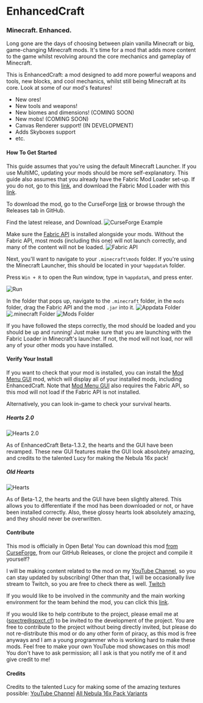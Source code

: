 # EnhancedCraft
### Minecraft. Enhanced.

Long gone are the days of choosing between plain vanilla Minecraft or big, game-changing Minecraft mods. It's time for a mod that adds more content to the game whilst revolving around the core mechanics and gameplay of Minecraft.

This is EnhancedCraft: a mod designed to add more powerful weapons and tools, new blocks, and cool mechanics, whilst still being Minecraft at its core. Look at some of our mod's features!
- New ores!
- New tools and weapons!
- New biomes and dimensions! (COMING SOON)
- New mobs! (COMING SOON)
- Canvas Renderer support! (IN DEVELOPMENT)
- Adds Skyboxes support
- etc.
#### How To Get Started

This guide assumes that you're using the default Minecraft Launcher. If you use MultiMC, updating your mods should be more self-explanatory. This guide also assumes that you already have the Fabric Mod Loader set-up. If you do not, go to this [link](https://fabricmc.net/wiki/install "Fabric Installation Guide"), and download the Fabric Mod Loader with this [link](https://fabricmc.net/use/ "Fabric Download Link").

To download the mod, go to the CurseForge [link](https://www.curseforge.com/minecraft/mc-mods/enhancedcraft/ "yes") or browse through the Releases tab in GitHub.

Find the latest release, and Download.
![CurseForge Example](https://i.gyazo.com/c1e6210caae86852853605417f57cd17.png "CurseForge")

Make sure the [Fabric API](https://gyazo.com/33cc93e6d6e13b3963397a0a3c5e1906 "Required By The Mod") is installed alongside your mods. Without the Fabric API, most mods (including this one) will not launch correctly, and many of the content will not be loaded.
![Fabric API](https://i.gyazo.com/33cc93e6d6e13b3963397a0a3c5e1906.png "Fabric API")

Next, you'll want to navigate to your `.minecraft\mods` folder. If you're using the Minecraft Launcher, this should be located in your `%appdata%` folder.

Press `Win + R` to open the Run window, type in `%appdata%`, and press enter.

![Run](https://i.gyazo.com/92427c24b8b1d6ee3b2900ec3c322f03.png "Run")

In the folder that pops up, navigate to the `.minecraft` folder, in the `mods` folder, drag the Fabric API and the mod `.jar` into it.
![Appdata Folder](https://i.gyazo.com/06fd462125393d22c9ac6db03e2a40d9.png "Appdata Directory")
![.minecraft Folder](https://i.gyazo.com/e735a1f171288c872b4afc385cea1cbe.png ".minecraft Directory")
![Mods Folder](https://i.gyazo.com/9c7adad429c019d033cdcc3d38ebf9b3.png "Mod Directory")

If you have followed the steps correctly, the mod should be loaded and you should be up and running! Just make sure that you are launching with the Fabric Loader in Minecraft's launcher. If not, the mod will not load, nor will any of your other mods you have installed.

#### Verify Your Install

If you want to check that your mod is installed, you can install the [Mod Menu GUI](https://www.curseforge.com/minecraft/mc-mods/modmenu "Mod Menu GUI") mod, which will display all of your installed mods, including EnhancedCraft. Note that [Mod Menu GUI](https://www.curseforge.com/minecraft/mc-mods/modmenu "Mod Menu GUI") also requires the Fabric API, so this mod will not load if the Fabric API is not installed.

Alternatively, you can look in-game to check your survival hearts.

##### Hearts 2.0
![Hearts 2.0](https://i.imgur.com/zN3ieVu.png "Hearts 2.0, Credits to Lucy and her awesome PVP Pack, Nebula 16x")

As of EnhancedCraft Beta-1.3.2, the hearts and the GUI have been revamped. These new GUI features make the GUI look absolutely amazing, and credits to the talented Lucy for making the Nebula 16x pack!

##### Old Hearts
![Hearts](https://i.imgur.com/BbbeKsL.png "Hearts")

As of Beta-1.2, the hearts and the GUI have been slightly altered. This allows you to differentiate if the mod has been downloaded or not, or have been installed correctly. Also, these glossy hearts look absolutely amazing, and they should never be overwritten.

#### Contribute
This mod is officially in Open Beta! You can download this mod [from CurseForge](https://www.curseforge.com/minecraft/mc-mods/enhancedcraft/ "yes"), from our GitHub Releases, or clone the project and compile it yourself?

I will be making content related to the mod on my [YouTube Channel](https://youtube.com/c/Spectr3x "Spectr3x's YouTube Channel"), so you can stay updated by subscribing! Other than that, I will be occasionally live stream to Twitch, so you are free to check there as well. [Twitch](https://www.twitch.tv/realspectr3x "My Inactive Twitch")

If you would like to be involved in the community and the main working environment for the team behind the mod, you can click this [link](https://discord.gg/Yv6zgTt "Discord Server Invite Link").

If you would like to help contribute to the project, please email me at (spxctre@spxct.cf) to be invited to the development of the project. You are free to contribute to the project without being directly invited, but please do not re-distribute this mod or do any other form of piracy, as this mod is free anyways and I am a young programmer who is working hard to make these mods. Feel free to make your own YouTube mod showcases on this mod! You don't have to ask permission; all I ask is that you notify me of it and give credit to me!

#### Credits

Credits to the talented Lucy for making some of the amazing textures possible:
	[YouTube Channel](https://www.youtube.com/channel/UCY8v_OBC-d3jwCFhrr5n-BA "Lucy's YouTube Channel")
	[All Nebula 16x Pack Variants](http://www.mediafire.com/file/qhhlo0wzmxcs5tj/file "Nebula 16x All Packs")
